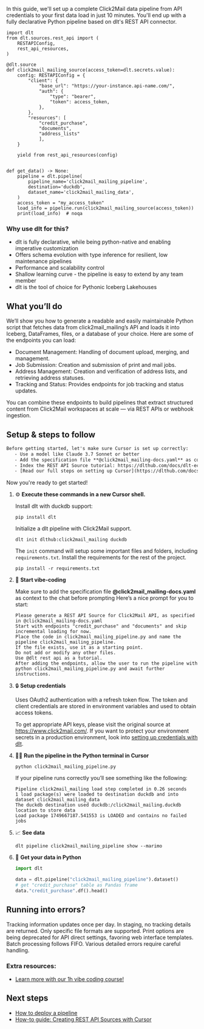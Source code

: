 In this guide, we'll set up a complete Click2Mail data pipeline from API credentials to your first data load in just 10 minutes. You'll end up with a fully declarative Python pipeline based on dlt's REST API connector.

```python-outcome
import dlt
from dlt.sources.rest_api import (
    RESTAPIConfig,
    rest_api_resources,
)

@dlt.source
def click2mail_mailing_source(access_token=dlt.secrets.value):
    config: RESTAPIConfig = {
        "client": {
            "base_url": "https://your-instance.api-name.com/",
            "auth": {
                "type": "bearer",
                "token": access_token,
            },
        },
        "resources": [
            "credit_purchase",
            "documents",
            "address_lists"
            ],
    }

    yield from rest_api_resources(config)


def get_data() -> None:
    pipeline = dlt.pipeline(
        pipeline_name='click2mail_mailing_pipeline',
        destination='duckdb',
        dataset_name='click2mail_mailing_data', 
    )
    access_token = "my_access_token"
    load_info = pipeline.run(click2mail_mailing_source(access_token))
    print(load_info)  # noqa
```

### Why use dlt for this?

- dlt is fully declarative, while being python-native and enabling imperative customization
- Offers schema evolution with type inference for resilient, low maintenance pipelines
- Performance and scalability control
- Shallow learning curve - the pipeline is easy to extend by any team member
- dlt is the tool of choice for Pythonic Iceberg Lakehouses

## What you’ll do

We’ll show you how to generate a readable and easily maintainable Python script that fetches data from click2mail_mailing’s API and loads it into Iceberg, DataFrames, files, or a database of your choice. Here are some of the endpoints you can load:

- Document Management: Handling of document upload, merging, and management.
- Job Submission: Creation and submission of print and mail jobs.
- Address Management: Creation and verification of address lists, and retrieving address statuses.
- Tracking and Status: Provides endpoints for job tracking and status updates.

You can combine these endpoints to build pipelines that extract structured content from Click2Mail workspaces at scale — via REST APIs or webhook ingestion.

## Setup & steps to follow

```default
Before getting started, let's make sure Cursor is set up correctly:
   - Use a model like Claude 3.7 Sonnet or better
   - Add the specification file **@click2mail_mailing-docs.yaml** as context
   - Index the REST API Source tutorial: https://dlthub.com/docs/dlt-ecosystem/verified-sources/rest_api/ and add it to context as **@dlt rest api**
   - [Read our full steps on setting up Cursor](https://dlthub.com/docs/dlt-ecosystem/llm-tooling/cursor-restapi#23-configuring-cursor-with-documentation)
```

Now you're ready to get started! 

1. ⚙️ **Execute these commands in a new Cursor shell.**
    
    Install dlt with duckdb support:
    ```shell
    pip install dlt
    ```

    Initialize a dlt pipeline with Click2Mail support.
    ```shell
    dlt init dlthub:click2mail_mailing duckdb
    ```

    The `init` command will setup some important files and folders, including `requirements.txt`. Install the requirements for the rest of the project.
    ```shell
    pip install -r requirements.txt
    ```
    
2. 🤠 **Start vibe-coding**
    
    Make sure to add the specification file **@click2mail_mailing-docs.yaml** as context to the chat before prompting
    Here’s a nice prompt for you to start: 
    
    ```prompt
    Please generate a REST API Source for Click2Mail API, as specified in @click2mail_mailing-docs.yaml 
    Start with endpoints "credit_purchase" and "documents" and skip incremental loading for now. 
    Place the code in click2mail_mailing_pipeline.py and name the pipeline click2mail_mailing_pipeline. 
    If the file exists, use it as a starting point. 
    Do not add or modify any other files. 
    Use @dlt rest api as a tutorial. 
    After adding the endpoints, allow the user to run the pipeline with python click2mail_mailing_pipeline.py and await further instructions.
    ```

    
3. 🔒 **Setup credentials** 
    
    Uses OAuth2 authentication with a refresh token flow. The token and client credentials are stored in environment variables and used to obtain access tokens.
    
    To get appropriate API keys, please visit the original source at https://www.click2mail.com/.
    If you want to protect your environment secrets in a production environment, look into [setting up credentials with dlt](https://dlthub.com/docs/walkthroughs/add_credentials).
    
4. 🏃‍♀️ **Run the pipeline in the Python terminal in Cursor**
    
    ```shell
    python click2mail_mailing_pipeline.py
    ```
    
    If your pipeline runs correctly you’ll see something like the following:
    
    ```shell
    Pipeline click2mail_mailing load step completed in 0.26 seconds
    1 load package(s) were loaded to destination duckdb and into dataset click2mail_mailing_data
    The duckdb destination used duckdb:/click2mail_mailing.duckdb location to store data
    Load package 1749667187.541553 is LOADED and contains no failed jobs
    ```
    
5. 📈 **See data**
    
    ```shell
    dlt pipeline click2mail_mailing_pipeline show --marimo
    ```
    
6. 🐍 **Get your data in Python**
    
    ```python
    import dlt

   data = dlt.pipeline("click2mail_mailing_pipeline").dataset()
   # get "credit_purchase" table as Pandas frame
   data."credit_purchase".df().head()
    ```

## Running into errors?

Tracking information updates once per day. In staging, no tracking details are returned. Only specific file formats are supported. Print options are being deprecated for API direct settings, favoring web interface templates. Batch processing follows FIFO. Various detailed errors require careful handling.

### Extra resources:

- [Learn more with our 1h vibe coding course!](https://www.youtube.com/watch?v=GGid70rnJuM)

## Next steps

- [How to deploy a pipeline](https://dlthub.com/docs/walkthroughs/deploy-a-pipeline)
- [How-to guide: Creating REST API Sources with Cursor](https://dlthub.com/docs/dlt-ecosystem/llm-tooling/cursor-restapi)